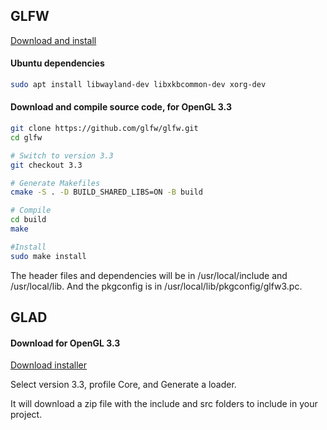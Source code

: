 ## GLFW
[Download and install](https://github.com/glfw/glfw)

#### Ubuntu dependencies

```bash
sudo apt install libwayland-dev libxkbcommon-dev xorg-dev
```

#### Download and compile source code, for OpenGL 3.3

```bash
git clone https://github.com/glfw/glfw.git
cd glfw

# Switch to version 3.3
git checkout 3.3 

# Generate Makefiles
cmake -S . -D BUILD_SHARED_LIBS=ON -B build

# Compile
cd build
make

#Install
sudo make install
```

The header files and dependencies will be in /usr/local/include and /usr/local/lib. And the pkgconfig is in /usr/local/lib/pkgconfig/glfw3.pc.

## GLAD

#### Download for OpenGL 3.3

[Download installer](https://glad.dav1d.de/)

Select version 3.3, profile Core, and Generate a loader.

It will download a zip file with the include and src folders to include in your project. 